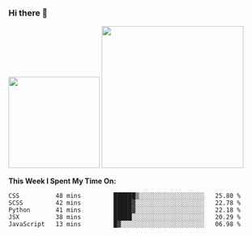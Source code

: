 ### Hi there 👋

<!--
**nestor22/nestor22** is a ✨ _special_ ✨ repository because its `README.md` (this file) appears on your GitHub profile.

Here are some ideas to get you started:

- 🔭 I’m currently working on ...
- 🌱 I’m currently learning ...
- 👯 I’m looking to collaborate on ...
- 🤔 I’m looking for help with ...
- 💬 Ask me about ...
- 📫 How to reach me: ...
- 😄 Pronouns: ...
- ⚡ Fun fact: ...
-->


<img height="180em" src="https://github-readme-stats.vercel.app/api?username=nestor22&show_icons=true&hide_border=true&&count_private=true&include_all_commits=true&theme=radical" />
<img height="280em" src="https://github-readme-stats.vercel.app/api/top-langs/?username=nestor22&layout=compact)](https://github.com/nestor22/github-readme-stats&theme=radical"  />



**This Week I Spent My Time On:**
<!--START_SECTION:waka-->
```text
CSS          48 mins         ██████▒░░░░░░░░░░░░░░░░░░   25.80 % 
SCSS         42 mins         █████▓░░░░░░░░░░░░░░░░░░░   22.78 % 
Python       41 mins         █████▓░░░░░░░░░░░░░░░░░░░   22.18 % 
JSX          38 mins         █████░░░░░░░░░░░░░░░░░░░░   20.29 % 
JavaScript   13 mins         █▓░░░░░░░░░░░░░░░░░░░░░░░   06.98 % 
```
<!--END_SECTION:waka-->


